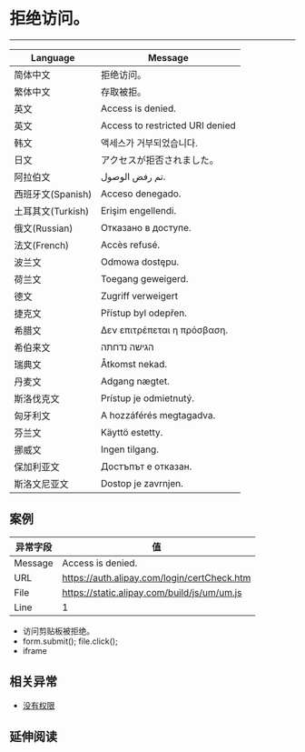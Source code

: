 
# 拒绝访问。

----

| Language          | Message                                          |
|-------------------|--------------------------------------------------|
| 简体中文          | 拒绝访问。                                       |
| 繁体中文          | 存取被拒。                                       |
| 英文              | Access is denied.                                |
| 英文              | Access to restricted URI denied                  |
| 韩文              | 액세스가 거부되었습니다.                         |
| 日文              | アクセスが拒否されました。                       |
| 阿拉伯文          | تم رفض الوصول.                                   |
| 西班牙文(Spanish) | Acceso denegado.                                 |
| 土耳其文(Turkish) | Erişim engellendi.                               |
| 俄文(Russian)     | Отказано в доступе.              |
| 法文(French)      | Accès refusé.                                  |
| 波兰文            | Odmowa dostępu.                                  |
| 荷兰文            | Toegang geweigerd.                               |
| 德文              | Zugriff verweigert                               |
| 捷克文            | Přístup byl odepřen.                            |
| 希腊文            | Δεν επιτρέπεται η πρόσβαση. |
| 希伯来文          | הגישה נדחתה                                      |
| 瑞典文            | Åtkomst nekad.                                   |
| 丹麦文            | Adgang nægtet.                                  |
| 斯洛伐克文        | Prístup je odmietnutý.                          |
| 匈牙利文          | A hozzáférés megtagadva.                      |
| 芬兰文            | Käyttö estetty.                                  |
| 挪威文            | Ingen tilgang.                                   |
| 保加利亚文        | Достъпът е отказан.              |
| 斯洛文尼亚文      | Dostop je zavrnjen.                              |

## 案例

| 异常字段 | 值                                          |
|----------|---------------------------------------------|
| Message  | Access is denied.                           |
| URL      | https://auth.alipay.com/login/certCheck.htm |
| File     | https://static.alipay.com/build/js/um/um.js |
| Line     | 1                                           |

* 访问剪贴板被拒绝。
* form.submit(); file.click();
* iframe

## 相关异常

* [没有权限](permission-denied.md)

## 延伸阅读

